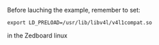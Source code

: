 Before lauching the example, remember to set:

    export LD_PRELOAD=/usr/lib/libv4l/v4l1compat.so

in the Zedboard linux
